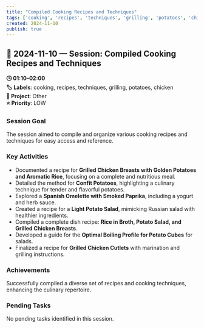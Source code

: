 ```yaml
---
title: "Compiled Cooking Recipes and Techniques"
tags: ['cooking', 'recipes', 'techniques', 'grilling', 'potatoes', 'chicken']
created: 2024-11-10
publish: true
---
```


## 📅 2024-11-10 — Session: Compiled Cooking Recipes and Techniques

**🕒 01:10–02:00**  
**🏷️ Labels**: cooking, recipes, techniques, grilling, potatoes, chicken  
**📂 Project**: Other  
**⭐ Priority**: LOW  


### Session Goal
The session aimed to compile and organize various cooking recipes and techniques for easy access and reference.

### Key Activities
- Documented a recipe for **Grilled Chicken Breasts with Golden Potatoes and Aromatic Rice**, focusing on a complete and nutritious meal.
- Detailed the method for **Confit Potatoes**, highlighting a culinary technique for tender and flavorful potatoes.
- Explored a **Spanish Omelette with Smoked Paprika**, including a yogurt and herb sauce.
- Created a recipe for a **Light Potato Salad**, mimicking Russian salad with healthier ingredients.
- Compiled a complete dish recipe: **Rice in Broth, Potato Salad, and Grilled Chicken Breasts**.
- Developed a guide for the **Optimal Boiling Profile for Potato Cubes** for salads.
- Finalized a recipe for **Grilled Chicken Cutlets** with marination and grilling instructions.

### Achievements
Successfully compiled a diverse set of recipes and cooking techniques, enhancing the culinary repertoire.

### Pending Tasks
No pending tasks identified in this session.
